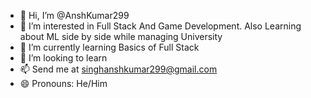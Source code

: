 - 👋 Hi, I’m @AnshKumar299
- 👀 I’m interested in Full Stack And Game Development. Also Learning about ML side by side while managing University
- 🌱 I’m currently learning Basics of Full Stack
- 💞️ I’m looking to learn
- 📫 Send me at singhanshkumar299@gmail.com
- 😄 Pronouns: He/Him

<!---
AnshKumar299/AnshKumar299 is a ✨ special ✨ repository because its `README.md` (this file) appears on your GitHub profile.
You can click the Preview link to take a look at your changes.
--->
